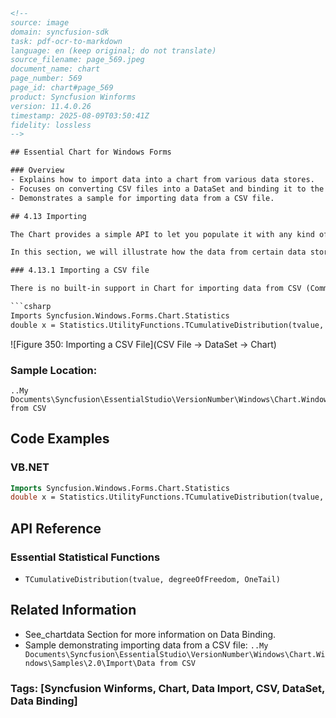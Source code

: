 ```html
<!-- 
source: image
domain: syncfusion-sdk
task: pdf-ocr-to-markdown
language: en (keep original; do not translate)
source_filename: page_569.jpeg
document_name: chart
page_number: 569
page_id: chart#page_569
product: Syncfusion Winforms
version: 11.4.0.26
timestamp: 2025-08-09T03:50:41Z
fidelity: lossless
-->

## Essential Chart for Windows Forms

### Overview
- Explains how to import data into a chart from various data stores.
- Focuses on converting CSV files into a DataSet and binding it to the chart.
- Demonstrates a sample for importing data from a CSV file.

## 4.13 Importing

The Chart provides a simple API to let you populate it with any kind of data, provided, you bring that data from the data store at the runtime. You can then either populate the chart with that data, or bind the chart to the DataTable or DataSet, in which the data is contained. See ChartData for more information on Data Binding.

In this section, we will illustrate how the data from certain data stores can be brought to the runtime and bound to the chart. In a way this deals more with extracting data from the mentioned data stores than any support in Chart for binding to such data stores.

### 4.13.1 Importing a CSV file

There is no built-in support in Chart for importing data from CSV (Comma Separated Values) files. But this can be easily accomplished by using the "Microsoft.Jet.OLEDB.4.0" to first convert it into a DataSet and then bind it to the chart. This is illustrated in this sample that is distributed with the installation:

```csharp
Imports Syncfusion.Windows.Forms.Chart.Statistics
double x = Statistics.UtilityFunctions.TCumulativeDistribution(tvalue, degreeOfFreedom, OneTail)
```

![Figure 350: Importing a CSV File](CSV File → DataSet → Chart)

### Sample Location:

```
..My Documents\Syncfusion\EssentialStudio\VersionNumber\Windows\Chart.Windows\Samples\2.0\Import\Data from CSV
```

## Code Examples

### VB.NET
```vb
Imports Syncfusion.Windows.Forms.Chart.Statistics
double x = Statistics.UtilityFunctions.TCumulativeDistribution(tvalue, degreeOfFreedom, OneTail)
```

## API Reference

### Essential Statistical Functions
- `TCumulativeDistribution(tvalue, degreeOfFreedom, OneTail)`

## Related Information
- See_chartdata Section for more information on Data Binding.
- Sample demonstrating importing data from a CSV file: `..My Documents\Syncfusion\EssentialStudio\VersionNumber\Windows\Chart.Windows\Samples\2.0\Import\Data from CSV`

### Tags: [Syncfusion Winforms, Chart, Data Import, CSV, DataSet, Data Binding]
```